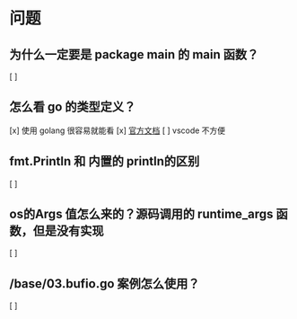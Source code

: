 # 问题

## 为什么一定要是 package main 的 main 函数？
[ ]

## 怎么看 go 的类型定义？
[x] 使用 golang 很容易就能看
[x] [官方文档](https://pkg.go.dev/os#pkg-variables)
[ ] vscode 不方便

## fmt.Println 和 内置的 println的区别
[ ]

## os的Args 值怎么来的？源码调用的 runtime_args 函数，但是没有实现
[ ]

## /base/03.bufio.go 案例怎么使用？
[ ]
